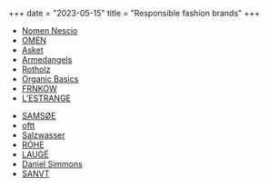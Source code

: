 +++
date = "2023-05-15"
title = "Responsible fashion brands"
+++

- [Nomen Nescio](https://nomennescio.fi)
- [OMEN](https://thomasipunkt.de/collections/omen)
- [Asket](https://asket.com)
- [Armedangels](https://armedangels.com)
- [Rotholz](https://rotholz-store.com)
- [Organic Basics](https://lowimpact.organicbasics.com)
- [FRNKOW](https://frnkow.com)
- [L’ESTRANGE](https://eu.lestrangelondon.com)
<!-- - [SENSE Studios](https://sensestudiosofficial.com) -->
- [SAMSØE](https://samsoe.com)
- [oftt](https://oftt.world)
- [Salzwasser](https://salzwasser.eu)
- [RÓHE](https://roheframes.com)
- [LAUGÉ](https://lauge.shop)
- [Daniel Simmons](https://danielsimmons.co)
- [SANVT](https://sanvt.com)
